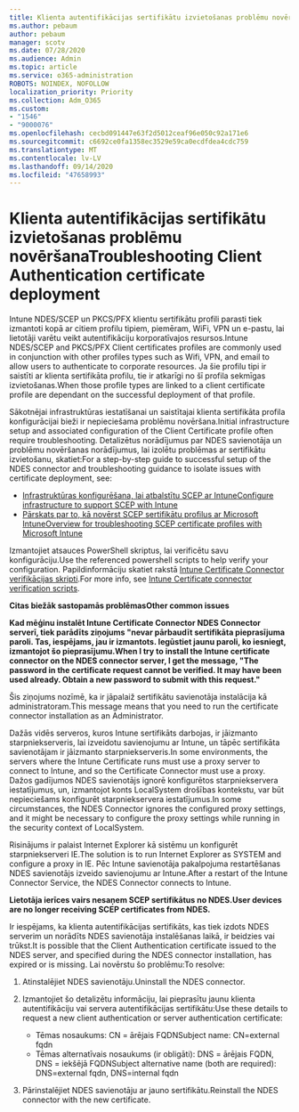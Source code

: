 ```yaml
---
title: Klienta autentifikācijas sertifikātu izvietošanas problēmu novēršana
ms.author: pebaum
author: pebaum
manager: scotv
ms.date: 07/28/2020
ms.audience: Admin
ms.topic: article
ms.service: o365-administration
ROBOTS: NOINDEX, NOFOLLOW
localization_priority: Priority
ms.collection: Adm_O365
ms.custom:
- "1546"
- "9000076"
ms.openlocfilehash: cecbd091447e63f2d5012ceaf96e050c92a171e6
ms.sourcegitcommit: c6692ce0fa1358ec3529e59ca0ecdfdea4cdc759
ms.translationtype: MT
ms.contentlocale: lv-LV
ms.lasthandoff: 09/14/2020
ms.locfileid: "47658993"
---
```

# <a name="troubleshooting-client-authentication-certificate-deployment"></a><span data-ttu-id="152e6-102">Klienta autentifikācijas sertifikātu izvietošanas problēmu novēršana</span><span class="sxs-lookup"><span data-stu-id="152e6-102">Troubleshooting Client Authentication certificate deployment</span></span>

<span data-ttu-id="152e6-103">Intune NDES/SCEP un PKCS/PFX klientu sertifikātu profili parasti tiek izmantoti kopā ar citiem profilu tipiem, piemēram, WiFi, VPN un e-pastu, lai lietotāji varētu veikt autentifikāciju korporatīvajos resursos.</span><span class="sxs-lookup"><span data-stu-id="152e6-103">Intune NDES/SCEP and PKCS/PFX Client certificates profiles are commonly used in conjunction with other profiles types such as Wifi, VPN, and email to allow users to authenticate to corporate resources.</span></span> <span data-ttu-id="152e6-104">Ja šie profilu tipi ir saistīti ar klienta sertifikāta profilu, tie ir atkarīgi no šī profila sekmīgas izvietošanas.</span><span class="sxs-lookup"><span data-stu-id="152e6-104">When those profile types are linked to a client certificate profile are dependant on the successful deployment of that profile.</span></span>

<span data-ttu-id="152e6-105">Sākotnējai infrastruktūras iestatīšanai un saistītajai klienta sertifikāta profila konfigurācijai bieži ir nepieciešama problēmu novēršana.</span><span class="sxs-lookup"><span data-stu-id="152e6-105">Initial infrastructure setup and associated configuration of the Client Certificate profile often require troubleshooting.</span></span> <span data-ttu-id="152e6-106">Detalizētus norādījumus par NDES savienotāja un problēmu novēršanas norādījumus, lai izolētu problēmas ar sertifikātu izvietošanu, skatiet:</span><span class="sxs-lookup"><span data-stu-id="152e6-106">For a step-by-step guide to successful setup of the NDES connector and troubleshooting guidance to isolate issues with certificate deployment, see:</span></span> 

- [<span data-ttu-id="152e6-107">Infrastruktūras konfigurēšana, lai atbalstītu SCEP ar Intune</span><span class="sxs-lookup"><span data-stu-id="152e6-107">Configure infrastructure to support SCEP with Intune</span></span>](https://support.microsoft.com/help/4459540/troubleshoot-ndes-configuration-for-use-with-intune)
- [<span data-ttu-id="152e6-108">Pārskats par to, kā novērst SCEP sertifikātu profilus ar Microsoft Intune</span><span class="sxs-lookup"><span data-stu-id="152e6-108">Overview for troubleshooting SCEP certificate profiles with Microsoft Intune</span></span>](https://support.microsoft.com/help/4457481/troubleshooting-scep-certificate-profile-deployment-in-intune)

<span data-ttu-id="152e6-109">Izmantojiet atsauces PowerShell skriptus, lai verificētu savu konfigurāciju.</span><span class="sxs-lookup"><span data-stu-id="152e6-109">Use the referenced powershell scripts to help verify your configuration.</span></span> <span data-ttu-id="152e6-110">Papildinformāciju skatiet rakstā [Intune Certificate Connector verifikācijas skripti](https://github.com/microsoftgraph/powershell-intune-samples/tree/master/CertificationAuthority).</span><span class="sxs-lookup"><span data-stu-id="152e6-110">For more info, see [Intune Certificate connector verification scripts](https://github.com/microsoftgraph/powershell-intune-samples/tree/master/CertificationAuthority).</span></span>

  
<span data-ttu-id="152e6-111">**Citas biežāk sastopamās problēmas**</span><span class="sxs-lookup"><span data-stu-id="152e6-111">**Other common issues**</span></span>

<span data-ttu-id="152e6-112">**Kad mēģinu instalēt Intune Certificate Connector NDES Connector serverī, tiek parādīts ziņojums "nevar pārbaudīt sertifikāta pieprasījuma paroli. Tas, iespējams, jau ir izmantots. Iegūstiet jaunu paroli, ko iesniegt, izmantojot šo pieprasījumu.**</span><span class="sxs-lookup"><span data-stu-id="152e6-112">**When I try to install the Intune certificate connector on the NDES connector server, I get the message, "The password in the certificate request cannot be verified. It may have been used already. Obtain a new password to submit with this request."**</span></span>  

<span data-ttu-id="152e6-113">Šis ziņojums nozīmē, ka ir jāpalaiž sertifikātu savienotāja instalācija kā administratoram.</span><span class="sxs-lookup"><span data-stu-id="152e6-113">This message means that you need to run the certificate connector installation as an Administrator.</span></span>

<span data-ttu-id="152e6-114">Dažās vidēs serveros, kuros Intune sertifikāts darbojas, ir jāizmanto starpniekserveris, lai izveidotu savienojumu ar Intune, un tāpēc sertifikāta savienotājam ir jāizmanto starpniekserveris.</span><span class="sxs-lookup"><span data-stu-id="152e6-114">In some environments, the servers where the Intune Certificate runs must use a proxy server to connect to Intune, and so the Certificate Connector must use a proxy.</span></span> <span data-ttu-id="152e6-115">Dažos gadījumos NDES savienotājs ignorē konfigurētos starpniekservera iestatījumus, un, izmantojot konts LocalSystem drošības kontekstu, var būt nepieciešams konfigurēt starpniekservera iestatījumus.</span><span class="sxs-lookup"><span data-stu-id="152e6-115">In some circumstances, the NDES Connector ignores the configured proxy settings, and it might be necessary to configure the proxy settings while running in the security context of LocalSystem.</span></span> 
 
<span data-ttu-id="152e6-116">Risinājums ir palaist Internet Explorer kā sistēmu un konfigurēt starpniekserveri IE.</span><span class="sxs-lookup"><span data-stu-id="152e6-116">The solution is to run Internet Explorer as SYSTEM and configure a proxy in IE.</span></span> <span data-ttu-id="152e6-117">Pēc Intune savienotāja pakalpojuma restartēšanas NDES savienotājs izveido savienojumu ar Intune.</span><span class="sxs-lookup"><span data-stu-id="152e6-117">After a restart of the Intune Connector Service, the NDES Connector connects to Intune.</span></span>

<span data-ttu-id="152e6-118">**Lietotāja ierīces vairs nesaņem SCEP sertifikātus no NDES.**</span><span class="sxs-lookup"><span data-stu-id="152e6-118">**User devices are no longer receiving SCEP certificates from NDES.**</span></span>

<span data-ttu-id="152e6-119">Ir iespējams, ka klienta autentifikācijas sertifikāts, kas tiek izdots NDES serverim un norādīts NDES savienotāja instalēšanas laikā, ir beidzies vai trūkst.</span><span class="sxs-lookup"><span data-stu-id="152e6-119">It is possible that the Client Authentication certificate issued to the NDES server, and specified during the NDES connector installation, has expired or is missing.</span></span> <span data-ttu-id="152e6-120">Lai novērstu šo problēmu:</span><span class="sxs-lookup"><span data-stu-id="152e6-120">To resolve:</span></span> 
 
1. <span data-ttu-id="152e6-121">Atinstalējiet NDES savienotāju.</span><span class="sxs-lookup"><span data-stu-id="152e6-121">Uninstall the NDES connector.</span></span>  
2. <span data-ttu-id="152e6-122">Izmantojiet šo detalizētu informāciju, lai pieprasītu jaunu klienta autentifikāciju vai servera autentifikācijas sertifikātu:</span><span class="sxs-lookup"><span data-stu-id="152e6-122">Use these details to request a new client authentication or server authentication certificate:</span></span> 
 
    - <span data-ttu-id="152e6-123">Tēmas nosaukums: CN = ārējais FQDN</span><span class="sxs-lookup"><span data-stu-id="152e6-123">Subject name: CN=external fqdn</span></span>  
    - <span data-ttu-id="152e6-124">Tēmas alternatīvais nosaukums (ir obligāti): DNS = ārējais FQDN, DNS = iekšējā FQDN</span><span class="sxs-lookup"><span data-stu-id="152e6-124">Subject alternative name (both are required): DNS=external fqdn, DNS=internal fqdn</span></span> 
 
3. <span data-ttu-id="152e6-125">Pārinstalējiet NDES savienotāju ar jauno sertifikātu.</span><span class="sxs-lookup"><span data-stu-id="152e6-125">Reinstall the NDES connector with the new certificate.</span></span>